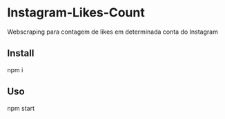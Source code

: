 # Instagram-Likes-Count
Webscraping para contagem de likes em determinada conta do Instagram

## Install
npm i

## Uso
npm start
